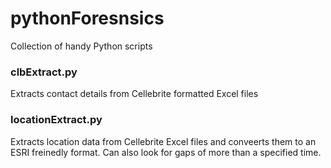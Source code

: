 # pythonForesnsics

Collection of handy Python scripts

### clbExtract.py

Extracts contact details from Cellebrite formatted Excel files

### locationExtract.py

Extracts location data from Cellebrite Excel files and conveerts them to an ESRI freinedly format. Can also look for gaps of more than a specified time.
